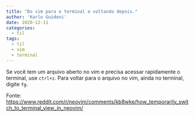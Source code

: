 ```yaml
---
title: "Do vim para o terminal e voltando depois."
author: 'Karlo Guidoni'
date: 2020-12-11
categories:
  - til
tags:
  - til
  - vim
  - terminal
---
```


Se você tem um arquivo aberto no vim e precisa acessar rapidamente o terminal, 
use `ctrl+z`. Para voltar para o arquivo no vim, ainda no terminal, digite `fg`.

Fonte: https://www.reddit.com/r/neovim/comments/kb8wke/how_temporarily_switch_to_terminal_view_in_neovim/


